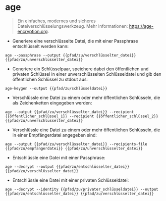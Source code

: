 # age

> Ein einfaches, modernes und sicheres Dateiverschlüsselungswerkzeug.
> Mehr Informationen: <https://age-encryption.org>.

- Generiere eine verschlüsselte Datei, die mit einer Passphrase entschlüsselt werden kann:

`age --passphrase --output {{pfad/zu/verschlüsselter_datei}} {{pfad/zu/unverschlüsselter_datei}}`

- Generiere ein Schlüsselpaar, speichere dabei den öffentlichen und privaten Schlüssel in einer unverschlüsselten Schlüsseldatei und gib den öffentlichen Schlüssel zu stdout aus:

`age-keygen --output {{pfad/zu/schlüsseldatei}}`

- Verschlüssle eine Datei zu einem oder mehr öffentlichen Schlüsseln, die als Zeichenketten eingegeben werden:

`age --output {{pfad/zu/verschlüsselter_datei}} --recipient {{öffentlicher_schlüssel_1}} --recipient {{öffentlicher_schlüssel_2}} {{pfad/zu/unverschlüsselter_datei}}`

- Verschlüssle eine Datei zu einem oder mehr öffentlichen Schlüsseln, die in einer Empfängerdatei angegeben sind:

`age --output {{pfad/zu/verschlüsselter_datei}} --recipients-file {{pfad/zu/empfängerdatei}} {{pfad/zu/unverschlüsselter_datei}}`

- Entschlüssle eine Datei mit einer Passphrase:

`age --decrypt --output {{pfad/zu/entschlüsselter_datei}} {{pfad/zu/verschlüsselter_datei}}`

- Entschlüssle eine Datei mit einer privaten Schlüsseldatei:

`age --decrypt --identity {{pfad/zu/privater_schlüsseldatei}} --output {{pfad/zu/entschlüsselter_datei}} {{pfad/zu/verschlüsselter_datei}}`
